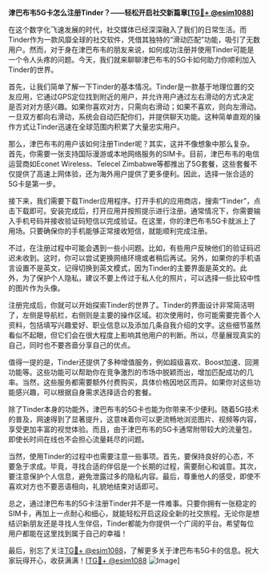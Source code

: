 **津巴布韦5G卡怎么注册Tinder？——轻松开启社交新篇章[[TG💪+ @esim1088](https://t.me/s/esim1088)]**

在这个数字化飞速发展的时代，社交媒体已经深深融入了我们的日常生活。而Tinder作为一款风靡全球的社交软件，凭借其独特的“滑动匹配”功能，吸引了无数用户。然而，对于身在津巴布韦的朋友来说，如何成功注册并使用Tinder可能是一个令人头疼的问题。今天，我们就来聊聊津巴布韦的5G卡如何助力你顺利加入Tinder的世界。

首先，让我们简单了解一下Tinder的基本情况。Tinder是一款基于地理位置的交友应用，它通过GPS定位找到附近的用户，并允许用户通过左右滑动的方式决定是否对对方感兴趣。如果你喜欢对方，只需向右滑动；如果不喜欢，则向左滑动。一旦双方都向右滑动，系统会自动匹配你们，并提供聊天功能。这种简单直观的操作方式让Tinder迅速在全球范围内积累了大量忠实用户。

那么，津巴布韦的用户该如何注册Tinder呢？其实，这并不像想象中那么复杂。首先，你需要一张支持国际漫游或本地网络服务的SIM卡。目前，津巴布韦的电信运营商如Econet Wireless、Telecel Zimbabwe等都推出了5G套餐，这些套餐不仅提供了高速上网体验，还为海外用户提供了更多便利。因此，选择一张合适的5G卡是第一步。

接下来，我们需要下载Tinder应用程序。打开手机的应用商店，搜索“Tinder”，点击下载即可。安装完成后，打开应用并按照提示进行注册。通常情况下，你需要输入手机号码并接收验证码短信以完成验证。在这里，你的津巴布韦5G卡就派上了用场。只要确保你的手机能够正常接收短信，就能顺利完成注册。

不过，在注册过程中可能会遇到一些小问题。比如，有些用户反映他们的验证码迟迟未收到。这时，你可以尝试更换网络环境或者稍后再试。另外，如果你的手机语言设置不是英文，记得切换到英文模式，因为Tinder的主要界面是英文的。此外，为了保护个人隐私，建议不要上传过于私人化的照片，可以选择一些比较中性的图片作为头像。

注册完成后，你就可以开始探索Tinder的世界了。Tinder的界面设计非常简洁明了，左侧是导航栏，右侧则是主要的操作区域。初次使用时，你可能需要完善个人资料，包括填写兴趣爱好、职业信息以及添加几条自我介绍的文字。这些细节虽然看似不起眼，但它们会在很大程度上影响其他用户的判断。所以，尽量展现真实的自己，同时也不要吝啬分享自己的优点。

值得一提的是，Tinder还提供了多种增值服务，例如超级喜欢、Boost加速、回溯功能等。这些功能可以帮助你在竞争激烈的市场中脱颖而出，增加匹配成功的几率。当然，这些服务都需要额外付费购买，具体价格因地区而异。如果你对这些功能感兴趣，可以根据自身需求选择适合的套餐。

除了Tinder本身的功能外，津巴布韦的5G卡也能为你带来不少便利。随着5G技术的普及，网速得到了显著提升，这意味着你可以更流畅地浏览图片、视频等内容，享受更加丰富的视觉体验。而且，由于津巴布韦的5G卡通常附带较大的流量包，即使长时间在线也不会担心流量耗尽的问题。

当然，使用Tinder的过程中也需要注意一些事项。首先，要保持良好的心态，不要急于求成。毕竟，寻找合适的伴侣是一个长期的过程，需要耐心和诚意。其次，要注意保护个人信息，避免泄露过多的隐私内容。最后，尊重他人的感受，即使不喜欢对方也不要恶语相向，礼貌地结束对话即可。

总之，通过津巴布韦的5G卡注册Tinder并不是一件难事。只要你拥有一张稳定的SIM卡，再加上一点耐心和细心，就能轻松开启这段全新的社交旅程。无论你是想结识新朋友还是寻找人生伴侣，Tinder都能为你提供一个广阔的平台。希望每位用户都能在这里找到属于自己的幸福！

最后，别忘了关注[TG💪+ @esim1088](https://t.me/s/esim1088)，了解更多关于津巴布韦5G卡的信息。祝大家玩得开心，收获满满！[[TG💪+ @esim1088](https://t.me/s/esim1088) ![Image](https://i.postimg.cc/4NQfJmqS/Snipaste-2025-05-13-00-14-12.png)]